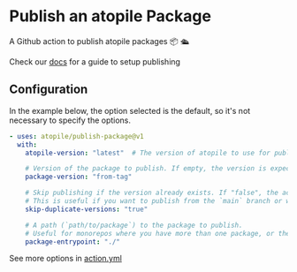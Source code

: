 # Publish an atopile Package

A Github action to publish atopile packages 📦 🛳️

Check our [docs](https://docs.atopile.io) for a guide to setup publishing

## Configuration

In the example below, the option selected is the default, so it's not necessary to specify the options.

```yaml
- uses: atopile/publish-package@v1
  with:
    atopile-version: "latest"  # The version of atopile to use for publishing.

    # Version of the package to publish. If empty, the version is expected in the ato.yaml file.
    package-version: "from-tag"

    # Skip publishing if the version already exists. If "false", the action will fail if the version already exists.
    # This is useful if you want to publish from the `main` branch or whenever the `package.version` is bumped.
    skip-duplicate-versions: "true"

    # A path (`path/to/package`) to the package to publish.
    # Useful for monorepos where you have more than one package, or the atopile project isn't the root of the repo.
    package-entrypoint: "./"
```

See more options in [action.yml](action.yml)
